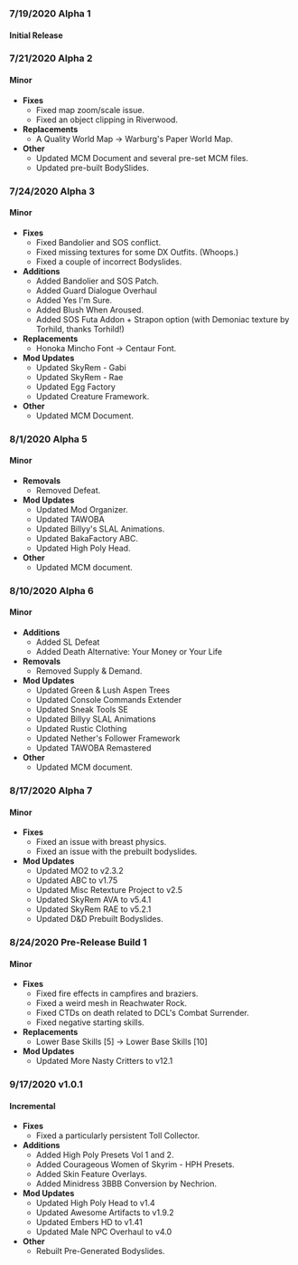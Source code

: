 ### 7/19/2020 Alpha 1
#### Initial Release

### 7/21/2020 Alpha 2
#### Minor
* **Fixes**
  * Fixed map zoom/scale issue.
  * Fixed an object clipping in Riverwood.
* **Replacements**
  * A Quality World Map -> Warburg's Paper World Map.
* **Other**
  * Updated MCM Document and several pre-set MCM files.
  * Updated pre-built BodySlides.

### 7/24/2020 Alpha 3
#### Minor
* **Fixes**
  * Fixed Bandolier and SOS conflict.
  * Fixed missing textures for some DX Outfits. (Whoops.)
  * Fixed a couple of incorrect Bodyslides.
* **Additions**
  * Added Bandolier and SOS Patch.
  * Added Guard Dialogue Overhaul
  * Added Yes I'm Sure.
  * Added Blush When Aroused.
  * Added SOS Futa Addon + Strapon option (with Demoniac texture by Torhild, thanks Torhild!)
* **Replacements**
  * Honoka Mincho Font -> Centaur Font.
* **Mod Updates**
  * Updated SkyRem - Gabi
  * Updated SkyRem - Rae
  * Updated Egg Factory
  * Updated Creature Framework.
* **Other**
  * Updated MCM Document.

### 8/1/2020 Alpha 5
#### Minor
* **Removals**
  * Removed Defeat.
* **Mod Updates**
  * Updated Mod Organizer.
  * Updated TAWOBA
  * Updated Billyy's SLAL Animations.
  * Updated BakaFactory ABC.
  * Updated High Poly Head.
* **Other**
  * Updated MCM document.

### 8/10/2020 Alpha 6
#### Minor
* **Additions**
  * Added SL Defeat
  * Added Death Alternative: Your Money or Your Life
* **Removals**
  * Removed Supply & Demand.
* **Mod Updates**
  * Updated Green & Lush Aspen Trees
  * Updated Console Commands Extender
  * Updated Sneak Tools SE
  * Updated Billyy SLAL Animations
  * Updated Rustic Clothing
  * Updated Nether's Follower Framework
  * Updated TAWOBA Remastered
* **Other**
  * Updated MCM document.

### 8/17/2020 Alpha 7
#### Minor
* **Fixes**
  * Fixed an issue with breast physics.
  * Fixed an issue with the prebuilt bodyslides.
* **Mod Updates**
  * Updated MO2 to v2.3.2
  * Updated ABC to v1.75
  * Updated Misc Retexture Project to v2.5
  * Updated SkyRem AVA to v5.4.1
  * Updated SkyRem RAE to v5.2.1
  * Updated D&D Prebuilt Bodyslides.

### 8/24/2020 Pre-Release Build 1
#### Minor
* **Fixes**
  * Fixed fire effects in campfires and braziers.
  * Fixed a weird mesh in Reachwater Rock.
  * Fixed CTDs on death related to DCL's Combat Surrender.
  * Fixed negative starting skills.
* **Replacements**
  * Lower Base Skills [5] -> Lower Base Skills [10]
* **Mod Updates**
  * Updated More Nasty Critters to v12.1

### 9/17/2020 v1.0.1
#### Incremental
* **Fixes**
  * Fixed a particularly persistent Toll Collector.
* **Additions**
  * Added High Poly Presets Vol 1 and 2.
  * Added Courageous Women of Skyrim - HPH Presets.
  * Added Skin Feature Overlays.
  * Added Minidress 3BBB Conversion by Nechrion.
* **Mod Updates**
  * Updated High Poly Head to v1.4
  * Updated Awesome Artifacts to v1.9.2
  * Updated Embers HD to v1.41
  * Updated Male NPC Overhaul to v4.0
* **Other**
  * Rebuilt Pre-Generated Bodyslides.